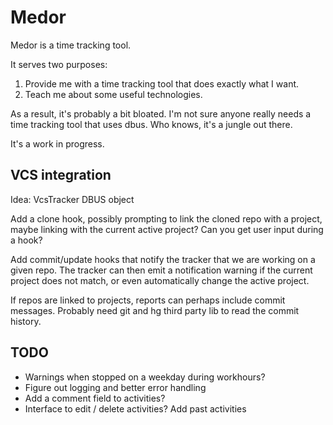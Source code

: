 # Medor
Medor is a time tracking tool.

It serves two purposes:
  1. Provide me with a time tracking tool that does exactly what I want.
  2. Teach me about some useful technologies.

As a result, it's probably a bit bloated. I'm not sure anyone really needs a time tracking tool that uses dbus.
Who knows, it's a jungle out there.

It's a work in progress.

## VCS integration

Idea:   VcsTracker  DBUS object

Add a clone hook, possibly prompting to link the cloned repo with a project, maybe linking with the current active project?
Can you get user input during a hook?

Add commit/update hooks that notify the tracker that we are working on a given repo.
The tracker can then emit a notification warning if the current project does not match,
  or even automatically change the active project.

If repos are linked to projects, reports can perhaps include commit messages.
Probably need git and hg third party lib to read the commit history.



## TODO
* Warnings when stopped on a weekday during workhours?
* Figure out logging and better error handling
* Add a comment field to activities?
* Interface to edit / delete activities? Add past activities
